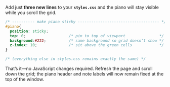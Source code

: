 Add just **three new lines** to your **`styles.css`** and the piano will stay visible while you scroll the grid.

```css
/* ---------- make piano sticky ------------------------------------ */
#piano{
  position: sticky;
  top: 0;                   /* pin to top of viewport               */
  background:#222;          /* same background so grid doesn’t show */
  z-index: 10;              /* sit above the green cells            */
}

/* (everything else in styles.css remains exactly the same) */
```

That’s it—no JavaScript changes required.
Refresh the page and scroll down the grid; the piano header and note labels will now remain fixed at the top of the window.
